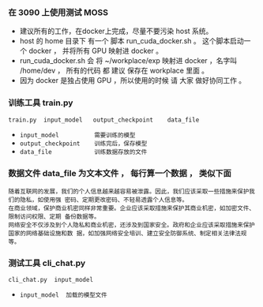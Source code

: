 ### 在 3090 上使用测试 MOSS

* 建议所有的工作，在docker上完成，尽量不要污染 host 系统。
* host 的 home 目录下 有一个 脚本 run_cuda_docker.sh  。 这个脚本启动一个 docker ， 并将所有 GPU 映射进 docker 。
* run_cuda_docker.sh 会 将 ~/workplace/exp 映射进 docker ，名字叫 /home/dev ， 所有的代码 都 建议 保存在 workplace 里面 。
* 因为 docker 是独占使用 GPU ，所以使用的时候 请 大家 做好协同工作 。

### 训练工具 train.py 

```
train.py  input_model   output_checkpoint    data_file
```

* ``` input_model          需要训练的模型    ```
* ``` output_checkpoint    训练完后，保存模型 ```
* ``` data_file            训练数据存放的文件 ```

### 数据文件 data_file 为文本文件 ， 每行算一个数据 ， 类似下面 

```
随着互联网的发展，我们的个人信息越来越容易被泄露。因此，我们应该采取一些措施来保护我们的隐私，如使用强 密码、定期更改密码、不轻易透露个人信息等。
在商业领域，保护商业机密同样非常重要。企业应该采取措施来保护其商业机密，如加密文件、限制访问权限、定期 备份数据等。
网络安全不仅涉及到个人隐私和商业机密，还涉及到国家安全。政府和企业应该采取措施来保护国家的网络基础设施和数 据，如加强网络安全培训、建立安全防御系统、制定相关法律法规等。
```

### 测试工具 cli_chat.py 

```
cli_chat.py  input_model
```

* ``` input_model  加载的模型文件 ```



